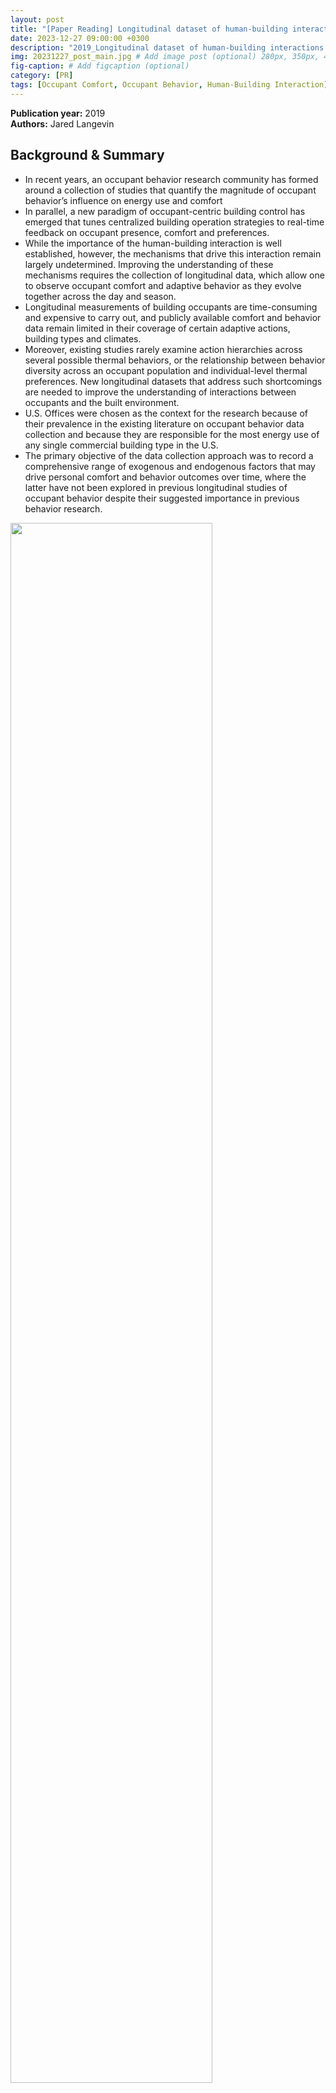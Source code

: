 ```yaml
---
layout: post
title: "[Paper Reading] Longitudinal dataset of human-building interactions in U.S. offices"
date: 2023-12-27 09:00:00 +0300
description: "2019_Longitudinal dataset of human-building interactions in U.S. offices" # Add post description (optional)
img: 20231227_post_main.jpg # Add image post (optional) 280px, 350px, 470px, 700px, 940px
fig-caption: # Add figcaption (optional)
category: [PR]
tags: [Occupant Comfort, Occupant Behavior, Human-Building Interaction]
---
```


**Publication year:** 2019 <br>
**Authors:** Jared Langevin<br>

## Background & Summary
- In recent years, an occupant behavior research community has formed around a collection of studies that quantify the magnitude of occupant behavior’s influence on energy use and comfort
- In parallel, a new paradigm of occupant-centric building control has emerged that tunes centralized building operation strategies to real-time feedback on occupant presence, comfort and preferences. 
- While the importance of the human-building interaction is well established, however, the mechanisms that drive this interaction remain largely undetermined. Improving the understanding of these mechanisms requires the collection of longitudinal data, which allow one to observe occupant comfort and adaptive behavior as they evolve together across the day and season.
- Longitudinal measurements of building occupants are time-consuming and expensive to carry out, and publicly available comfort and behavior data remain limited in their coverage of certain adaptive actions, building types and climates.
- Moreover, existing studies rarely examine action hierarchies across several possible thermal behaviors, or the relationship between behavior diversity across an occupant population and individual-level thermal preferences. New longitudinal datasets that address such shortcomings are needed to improve the understanding of interactions between occupants and the built environment.
- U.S. Offices were chosen as the context for the research because of their prevalence in the existing literature on occupant behavior data collection and because they are responsible for the most energy use of any single commercial building type in the U.S.
- The primary objective of the data collection approach was to record a comprehensive range of exogenous and endogenous factors that may drive personal comfort and behavior outcomes over time, where the latter have not been explored in previous longitudinal studies of occupant behavior despite their suggested importance in previous behavior research.

<img src="https://media.springernature.com/full/springer-static/image/art%3A10.1038%2Fs41597-019-0273-5/MediaObjects/41597_2019_273_Fig1_HTML.png" class="post_img" style="width:80%;">

## Methods
- Longitudinal data on building occupant behavior, comfort, and environmental conditions were collected between July 2012 and August 2013 at the Friends Center office building in Center City Philadelphia, Pennsylvania, United States. Data collection proceeded in three stages, described further below: (1) semi-structured interviews, (2) site selection and subject recruitment for the longitudinal study, and (3) longitudinal survey and datalogger measurements. 

#### Semi-structured interviews
- Semi-structured interviews identify aspects of behavior that are not yet well known or understood and provide a rich qualitative context for developing and interpreting responses from structured survey instruments. To inform the longitudinal portion of the current study, 32 interviews about thermal comfort and related behaviors were first conducted with office occupants from 7 air-conditioned buildings around the Philadelphia region.

#### Site selection and subject recruitment for the longitudinal study
- The Friends Center office building in downtown Philadelphia was chosen for the full longitudinal study following its inclusion in the semi-structured interviews. At 5200 m2 and four floors (one sub-grade), the Friends Center represents a medium-sized office for the region.
- Work spaces in the Friends Center include single and shared private offices (enclosed by full height, opaque walls with interior windows), partially open offices (cubicles defined by partial height, opaque partitions), and fully open offices; offices are located at either the core or perimeter of the building floor plan.
- Subject recruitment was initiated through an e-mail message sent to all employees in the Friends Center by its Executive Director.
- The following question areas were included: (a) demographic information, (b) office characteristics, (c) thermal comfort and preferences, (d) control options, (e) personal values, and f) typical work schedule (arrival, lunch, departure times). A full background survey instrument is available for testing.
- The background survey generated a total of 45 occupant responses; from this initial sample, a final sample of 24 occupants was selected for participation in the full longitudinal study using a non-proportionate quota sampling strategy.

#### Longitudinal survey measurements
- Over the course of the following year, the final occupant sample participated in a series of subjective and objective measurements of thermal comfort, adaptive behavior, and related items. These measurements were carried via longitudinal online surveys, as well as through parallel datalogger and BAS measurements of the local environment and behavioral actions; the surveying approach is first outlined here.
- Longitudinal surveys were distributed online via SurveyGizmo three times daily (morning, mid-day, afternoon) for a two week period in each of the four seasons, with the time of each survey distribution tailored to work schedules that occupants reported on the background survey.
- The daily survey instruments included questions about recent work flow, current thermal comfort and sensation, current and recent clothing levels, recent activity, and recent control use.
- Many of the daily survey questions shown in Fig. 2 follow a “show when” logic, where their appearance is conditional on a response to a previous question. The use of “show when” logic minimizes unnecessary questioning, keeping survey completion times down and combating possible survey fatigue.
- Once the daily surveys had been filled out for the full two week period, each occupant completed a final survey that asked about the whole of their two week experience. 
- The final survey asked occupants to log any times when they were out of the office for a significant time (e.g., a whole or half day), also querying general comfort and the frequency of behaviors during the previous two week period.
- Overall, the daily surveys generated consistently high response rates (>=85% in each season), yielding a total of 2503 responses from the 24 subjects.

<img src="https://media.springernature.com/full/springer-static/image/art%3A10.1038%2Fs41597-019-0273-5/MediaObjects/41597_2019_273_Fig2_HTML.png" class="post_img" style="width:80%;">

#### environment and behavior datalogger and building automation system (BaS) measurements
- Regarding interior conditions, ambient temperature was measured for every occupant using the nearest thermostat reading logged by the BAS system at 15 minute intervals. Ambient temperature and relative humidity were also logged at 5 minute intervals for 11 occupants using HOBO U12-013 base sensors (accuracy: +/−0.35 °C temperature, +/−2.5% humidity), as was globe temperature in eight cases (TMC6-HE attachment covered with 40 mm black matte ping pong ball; +/−0.25 °C accuracy), and air velocity in four cases (T-DCI-F900-S-O attachment; +/−0.05 m/s accuracy).
- Additionally, illuminance and CO2 concentration were logged for certain occupants across floors using the HOBO U12-012 sensor (accuracy dependent on wavelength31) and the TelAir 7001 CO2 sensor (accuracy: greater of +/−50 ppm or 5% of reading), respectively.
- Datalogger measurements of occupant behavior recorded window adjustments and the use of personal fans and heaters.
- Together with the daily survey responses, the above environment and behavior information comprises six longitudinal data streams (daily surveys, outdoor weather, BAS thermostats, local environment, personal fans and heaters, and windows).

<img src="https://media.springernature.com/full/springer-static/image/art%3A10.1038%2Fs41597-019-0273-5/MediaObjects/41597_2019_273_Fig3_HTML.png" class="post_img" style="width:70%;">

## technical Validation

#### Survey preparation phase
- Longitudinal survey design was informed by preceding semi-structured interviews with office occupants along with background surveys of each occupant’s demographic characteristics, thermal comfort, and adaptive behavioral tendencies.

#### encourage high response rates
- The inclusion of financial incentives for participants and use of “show-when” logic to minimize survey fatigue yielded a high overall response rate of 86% across the longitudinal surveys (Table 2), ensuring the survey data are not biased towards respondents with higher participation rates.

#### Pilot studies
- Three small pilot studies were conducted during the course of the full longitudinal study: one in the month preceding the start of the study, during which time all required dataloggers were installed and collecting test data, and two in the periods between the summer and fall and fall and winter daily surveys, during which times improved survey deployments were tested alongside logger data collection. The pilot studies verified that all data collection devices and the online survey platform were functioning properly before each of the two week daily surveying periods was conducted.

#### Quality control
- Datalogger readings were downloaded regularly (at maximum every 2 weeks) to ensure their proper functionality and, in the case of environmental sensors, to verify that readings had not drifted significantly. Between these download times, sensor operation was visually inspected every few weekdays to ensure the devices were actively recording data and had not been moved or dislodged by occupants.

#### Redundancy
- In the case of outdoor and indoor temperature, parallel data streams were compared to address internal validity.

#### Comparison against expected conditions
- One year inter-quartile ranges for each of the environmental variables in Table 3 are consistent with those expected of an air-conditioned U.S. office building with occupants that report high levels of general environmental satisfaction.